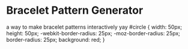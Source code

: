 # Bracelet Pattern Generator
a way to make bracelet patterns interactively yay
 #circle {
      width: 50px;
      height: 50px;
      -webkit-border-radius: 25px;
      -moz-border-radius: 25px;
      border-radius: 25px;
      background: red;
    }
    <div id="circle"></div>
